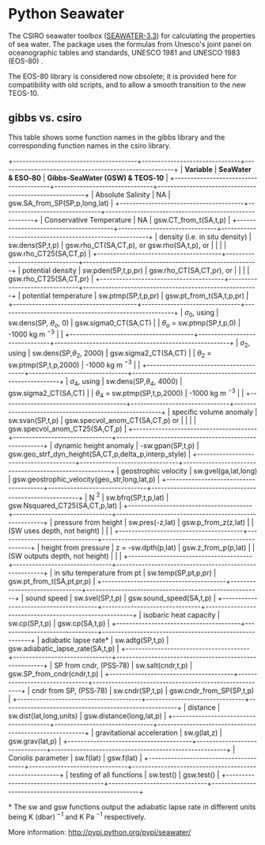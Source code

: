 Python Seawater
===============

The CSIRO seawater toolbox ([SEAWATER-3.3](http://www.cmar.csiro.au/datacentre/ext_docs/seawater.htm))
for calculating the properties of sea water.  The package uses the formulas
from Unesco's joint panel on oceanographic tables and standards, UNESCO 1981
and UNESCO 1983 (EOS-80) .

The EOS-80 library is considered now obsolete;  it is provided here for
compatibility with old scripts, and to allow a smooth transition to the new
TEOS-10.

gibbs vs. csiro
---------------

This table shows some function names in the gibbs library and the corresponding
function names in the csiro library.

+---------------------------------------+-------------------------------+-------------------------------------------------------+
| **Variable**                          | **SeaWater & ESO‐80**         | **Gibbs‐SeaWater (GSW) & TEOS‐10**                    |
+---------------------------------------+-------------------------------+-------------------------------------------------------+
| Absolute Salinity                     |          NA                   | gsw.SA_from_SP(SP,p,long,lat)                         |
+---------------------------------------+-------------------------------+-------------------------------------------------------+
| Conservative Temperature              |          NA                   | gsw.CT_from_t(SA,t,p)                                 |
+---------------------------------------+-------------------------------+-------------------------------------------------------+
| density (i.e. in situ density)        |  sw.dens(SP,t,p)              | gsw.rho_CT(SA,CT,p), or gsw.rho(SA,t,p), or           |
|                                       |                               | gsw.rho_CT25(SA,CT,p)                                 |
+---------------------------------------+-------------------------------+-------------------------------------------------------+
| potential density                     |  sw.pden(SP,t,p,pr)           | gsw.rho_CT(SA,CT,pr), or                              |
|                                       |                               | gsw.rho_CT25(SA,CT,pr)                                |
+---------------------------------------+-------------------------------+-------------------------------------------------------+
| potential temperature                 |  sw.ptmp(SP,t,p,pr)           | gsw.pt_from_t(SA,t,p,pr)                              |
+---------------------------------------+-------------------------------+-------------------------------------------------------+
| $\sigma_0$, using                     |  sw.dens(SP, $\theta_o$, 0)   | gsw.sigma0_CT(SA,CT)                                  |
|  $\theta_o$ = sw.ptmp(SP,t,p,0)       |  -1000 kg m $^{-3}$           |                                                       |
+---------------------------------------+-------------------------------+-------------------------------------------------------+
| $\sigma_2$, using                     |  sw.dens(SP,$\theta_2$, 2000) | gsw.sigma2_CT(SA,CT)                                  |
|  $\theta_2$ = sw.ptmp(SP,t,p,2000)    |  -1000 kg m $^{-3}$           |                                                       |
+---------------------------------------+-------------------------------+-------------------------------------------------------+
| $\sigma_4$, using                     |  sw.dens(SP,$\theta_4$, 4000) | gsw.sigma2_CT(SA,CT)                                  |
|  $\theta_4$ = sw.ptmp(SP,t,p,2000)    |  -1000 kg m $^{-3}$           |                                                       |
+---------------------------------------+-------------------------------+-------------------------------------------------------+
| specific volume anomaly               |  sw.svan(SP,t,p)              | gsw.specvol_anom_CT(SA,CT,p)  or                      |
|                                       |                               | gsw.specvol_anom_CT25(SA,CT,p)                        |
+---------------------------------------+-------------------------------+-------------------------------------------------------+
| dynamic height anomaly                | -sw.gpan(SP,t,p)              | gsw.geo_strf_dyn_height(SA,CT,p,delta_p,interp_style) |
+---------------------------------------+-------------------------------+-------------------------------------------------------+
| geostrophic velocity                  |  sw.gvel(ga,lat,long)         | gsw.geostrophic_velocity(geo_str,long,lat,p)          |
+---------------------------------------+-------------------------------+-------------------------------------------------------+
| N $^2$                                |  sw.bfrq(SP,t,p,lat)          | gsw.Nsquared_CT25(SA,CT,p,lat)                        |
+---------------------------------------+-------------------------------+-------------------------------------------------------+
| pressure from height                  |  sw.pres(-z,lat)              | gsw.p_from_z(z,lat)                                   |
| (SW uses depth, not height)           |                               |                                                       |
+---------------------------------------+-------------------------------+-------------------------------------------------------+
| height from pressure                  |  z =  -sw.dpth(p,lat)         | gsw.z_from_p(p,lat)                                   |
| (SW outputs depth, not height)        |                               |                                                       |
+---------------------------------------+-------------------------------+-------------------------------------------------------+
| in situ temperature from pt           |  sw.temp(SP,pt,p,pr)          | gsw.pt_from_t(SA,pt,pr,p)                             |
+---------------------------------------+-------------------------------+-------------------------------------------------------+
| sound speed                           |  sw.svel(SP,t,p)              | gsw.sound_speed(SA,t,p)                               |
+---------------------------------------+-------------------------------+-------------------------------------------------------+
| isobaric heat capacity                |  sw.cp(SP,t,p)                | gsw.cp(SA,t,p)                                        |
+---------------------------------------+-------------------------------+-------------------------------------------------------+
| adiabatic lapse rate*                 |  sw.adtg(SP,t,p)              | gsw.adiabatic_lapse_rate(SA,t,p)                      |
+---------------------------------------+-------------------------------+-------------------------------------------------------+
| SP from cndr,  (PSS‐78)               |  sw.salt(cndr,t,p)            | gsw.SP_from_cndr(cndr,t,p)                            |
+---------------------------------------+-------------------------------+-------------------------------------------------------+
| cndr from SP,  (PSS‐78)               |  sw.cndr(SP,t,p)              | gsw.cndr_from_SP(SP,t,p)                              |
+---------------------------------------+-------------------------------+-------------------------------------------------------+
| distance                              |  sw.dist(lat,long,units)      | gsw.distance(long,lat,p)                              |
+---------------------------------------+-------------------------------+-------------------------------------------------------+
| gravitational acceleration            |  sw.g(lat,z)                  | gsw.grav(lat,p)                                       |
+---------------------------------------+-------------------------------+-------------------------------------------------------+
| Coriolis parameter                    |  sw.f(lat)                    | gsw.f(lat)                                            |
+---------------------------------------+-------------------------------+-------------------------------------------------------+
| testing of all functions              |  sw.test()                    | gsw.test()                                            |
+---------------------------------------+-------------------------------+-------------------------------------------------------+

\* The sw and gsw functions output the adiabatic lapse rate in different units
being  K (dbar) $^{-1}$  and  K Pa $^{-1}$  respectively.


More information:
    http://pypi.python.org/pypi/seawater/
